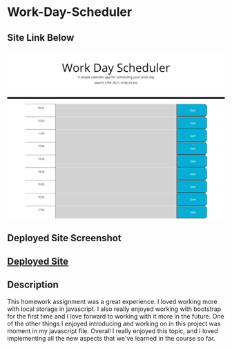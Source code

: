 # Work-Day-Scheduler

## Site Link Below

![Work-Day-Scheduler-Website](https://github.com/jacksonpeak1/Work-Day-Scheduler/blob/main/screencapture-file-C-Users-Jacks-gt-homework-Work-Day-Scheduler-index-html-2021-03-27-20_38_24.png)

## Deployed Site Screenshot

## [Deployed Site](https://jacksonpeak1.github.io/Work-Day-Scheduler/)

## Description

This homework assignment was a great experience. I loved working more with local storage in javascript. I also really enjoyed working with bootstrap for the first time and I love forward to working with it more in the future. One of the other things I enjoyed introducing and working on in this project was moment in my javascript file. Overall I really enjoyed this topic, and I loved implementing all the new aspects that we've learned in the course so far.
